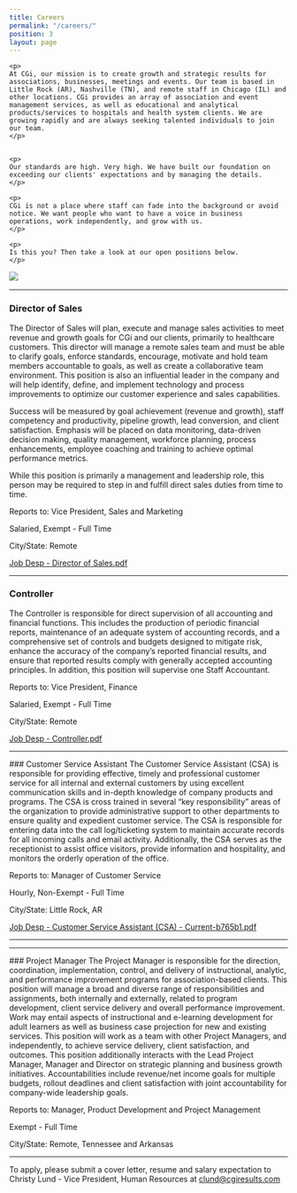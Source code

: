 ```yaml
---
title: Careers
permalink: "/careers/"
position: 3
layout: page
---
```



<div class="row mb-5 pb-4" style="margin-bottom: 1rem !important;">

  <div class="col-md-6">

    <p>
	At CGi, our mission is to create growth and strategic results for associations, businesses, meetings and events. Our team is based in Little Rock (AR), Nashville (TN), and remote staff in Chicago (IL) and other locations. CGi provides an array of association and event management services, as well as educational and analytical products/services to hospitals and health system clients. We are growing rapidly and are always seeking talented individuals to join our team.
    </p>


    <p>
    Our standards are high. Very high. We have built our foundation on exceeding our clients' expectations and by managing the details. 
    </p>

    <p>
    CGi is not a place where staff can fade into the background or avoid notice. We want people who want to have a voice in business operations, work independently, and grow with us. 
    </p>

    <p>
    Is this you? Then take a look at our open positions below.
    </p>

  </div>

  <div class="col-md-6">
    <img src="/uploads/Highland%20Ridge%20II.jpg" style="max-height: 375px;">
  </div>

</div>
<hr>

### Director of Sales
The Director of Sales will plan, execute and manage sales activities to meet revenue and growth goals for CGi and our clients, primarily to healthcare customers.  This director will manage a remote sales team and must be able to clarify goals, enforce standards, encourage, motivate and hold team members accountable to goals, as well as create a collaborative team environment. This position is also an influential leader in the company and will help identify, define, and implement technology and process improvements to optimize our customer experience and sales capabilities.

Success will be measured by goal achievement (revenue and growth), staff competency and productivity, pipeline growth, lead conversion, and client satisfaction.  Emphasis will be placed on data monitoring, data-driven decision making, quality management, workforce planning, process enhancements, employee coaching and training to achieve optimal performance metrics.

While this position is primarily a management and leadership role, this person may be required to step in and fulfill direct sales duties from time to time. <br />

Reports to: Vice President, Sales and Marketing<br />

Salaried, Exempt - Full Time<br />

City/State: Remote<br />

[Job Desp - Director of Sales.pdf](/uploads/Job%20Desp%20-%20Director%20of%20Sales.pdf)
<hr>

### Controller

The Controller is responsible for direct supervision of all accounting and financial functions.  This includes the production of periodic financial reports, maintenance of an adequate system of accounting records, and a comprehensive set of controls and budgets designed to mitigate risk, enhance the accuracy of the company’s reported financial results, and ensure that reported results comply with generally accepted accounting principles.
In addition, this position will supervise one Staff Accountant.<br />

Reports to: Vice President, Finance<br />

Salaried, Exempt - Full Time<br />

City/State: Remote<br />

[Job Desp - Controller.pdf](/uploads/Job%20Desp%20-%20Controller.pdf)

<hr>
### Customer Service Assistant
The Customer Service Assistant (CSA) is responsible for providing effective, timely and professional customer service for all internal and external customers by using excellent communication skills and in-depth knowledge of company products and programs.  The CSA is cross trained in several “key responsibility” areas of the organization to provide administrative support to other departments to ensure quality and expedient customer service. The CSA is responsible for entering data into the call log/ticketing system to maintain accurate records for all incoming calls and email activity. Additionally, the CSA serves as the receptionist to assist office visitors, provide information and hospitality, and monitors the orderly operation of the office. <br />

Reports to: Manager of Customer Service<br />

Hourly, Non-Exempt - Full Time<br />

City/State: Little Rock, AR<br />

[Job Desp - Customer Service Assistant (CSA) - Current-b765b1.pdf](/uploads/Job%20Desp%20-%20Customer%20Service%20Assistant%20(CSA)%20-%20Current-b765b1.pdf)

<hr>

<hr>
### Project Manager
The Project Manager is responsible for the direction, coordination, implementation, control, and delivery of instructional, analytic, and performance improvement programs for association-based clients. This position will manage a broad and diverse range of responsibilities and assignments, both internally and externally, related to program development, client service delivery and overall performance improvement. Work may entail aspects of instructional and e-learning development for adult learners as well as business case projection for new and existing services. This position will work as a team with other Project Managers, and independently, to achieve service delivery, client satisfaction, and outcomes. This position additionally interacts with the Lead Project Manager, Manager and Director on strategic planning and business growth initiatives. Accountabilities include revenue/net income goals for multiple budgets, rollout deadlines and client satisfaction with joint accountability for company-wide leadership goals. <br />

Reports to: Manager, Product Development and Project Management<br />

Exempt - Full Time<br />

City/State: Remote, Tennessee and Arkansas<br />


<hr>

To apply, please submit a cover letter, resume and salary expectation to Christy Lund - Vice President, Human Resources at clund@cgiresults.com

